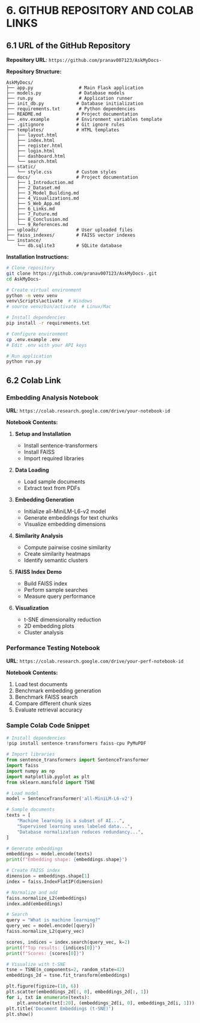 # 6. GITHUB REPOSITORY AND COLAB LINKS

## 6.1 URL of the GitHub Repository

**Repository URL**: `https://github.com/pranav007123/AskMyDocs-`

**Repository Structure:**
```
AskMyDocs/
├── app.py                 # Main Flask application
├── models.py              # Database models
├── run.py                 # Application runner
├── init_db.py            # Database initialization
├── requirements.txt       # Python dependencies
├── README.md             # Project documentation
├── .env.example          # Environment variables template
├── .gitignore            # Git ignore rules
├── templates/            # HTML templates
│   ├── layout.html
│   ├── index.html
│   ├── register.html
│   ├── login.html
│   ├── dashboard.html
│   └── search.html
├── static/
│   └── style.css         # Custom styles
├── docs/                 # Project documentation
│   ├── 1_Introduction.md
│   ├── 2_Dataset.md
│   ├── 3_Model_Building.md
│   ├── 4_Visualizations.md
│   ├── 5_Web_App.md
│   ├── 6_Links.md
│   ├── 7_Future.md
│   ├── 8_Conclusion.md
│   └── 9_References.md
├── uploads/              # User uploaded files
├── faiss_indexes/        # FAISS vector indexes
└── instance/
    └── db.sqlite3        # SQLite database
```

**Installation Instructions:**
```bash
# Clone repository
git clone https://github.com/pranav007123/AskMyDocs-.git
cd AskMyDocs-

# Create virtual environment
python -m venv venv
venv\Scripts\activate  # Windows
# source venv/bin/activate  # Linux/Mac

# Install dependencies
pip install -r requirements.txt

# Configure environment
cp .env.example .env
# Edit .env with your API keys

# Run application
python run.py
```

## 6.2 Colab Link

### Embedding Analysis Notebook
**URL**: `https://colab.research.google.com/drive/your-notebook-id`

**Notebook Contents:**
1. **Setup and Installation**
   - Install sentence-transformers
   - Install FAISS
   - Import required libraries

2. **Data Loading**
   - Load sample documents
   - Extract text from PDFs

3. **Embedding Generation**
   - Initialize all-MiniLM-L6-v2 model
   - Generate embeddings for text chunks
   - Visualize embedding dimensions

4. **Similarity Analysis**
   - Compute pairwise cosine similarity
   - Create similarity heatmaps
   - Identify semantic clusters

5. **FAISS Index Demo**
   - Build FAISS index
   - Perform sample searches
   - Measure query performance

6. **Visualization**
   - t-SNE dimensionality reduction
   - 2D embedding plots
   - Cluster analysis

### Performance Testing Notebook
**URL**: `https://colab.research.google.com/drive/your-perf-notebook-id`

**Notebook Contents:**
1. Load test documents
2. Benchmark embedding generation
3. Benchmark FAISS search
4. Compare different chunk sizes
5. Evaluate retrieval accuracy

### Sample Colab Code Snippet

```python
# Install dependencies
!pip install sentence-transformers faiss-cpu PyMuPDF

# Import libraries
from sentence_transformers import SentenceTransformer
import faiss
import numpy as np
import matplotlib.pyplot as plt
from sklearn.manifold import TSNE

# Load model
model = SentenceTransformer('all-MiniLM-L6-v2')

# Sample documents
texts = [
    "Machine learning is a subset of AI...",
    "Supervised learning uses labeled data...",
    "Database normalization reduces redundancy...",
]

# Generate embeddings
embeddings = model.encode(texts)
print(f"Embedding shape: {embeddings.shape}")

# Create FAISS index
dimension = embeddings.shape[1]
index = faiss.IndexFlatIP(dimension)

# Normalize and add
faiss.normalize_L2(embeddings)
index.add(embeddings)

# Search
query = "What is machine learning?"
query_vec = model.encode([query])
faiss.normalize_L2(query_vec)

scores, indices = index.search(query_vec, k=2)
print(f"Top results: {indices[0]}")
print(f"Scores: {scores[0]}")

# Visualize with t-SNE
tsne = TSNE(n_components=2, random_state=42)
embeddings_2d = tsne.fit_transform(embeddings)

plt.figure(figsize=(10, 6))
plt.scatter(embeddings_2d[:, 0], embeddings_2d[:, 1])
for i, txt in enumerate(texts):
    plt.annotate(txt[:20], (embeddings_2d[i, 0], embeddings_2d[i, 1]))
plt.title('Document Embeddings (t-SNE)')
plt.show()
```
